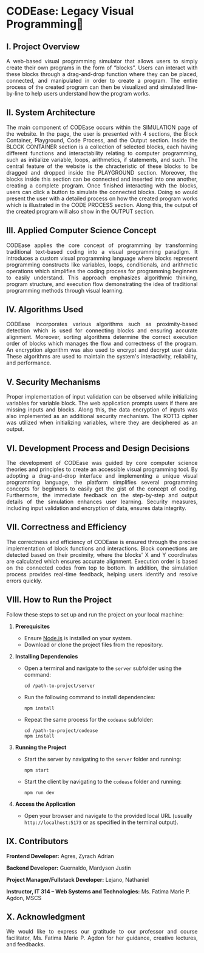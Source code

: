 # CODEase: Legacy Visual Programming🧩

## I. Project Overview
<p align="justify">A web-based visual programming simulator that allows users to simply create their own programs in the form of  “blocks”. Users can interact with these blocks through a drag-and-drop function where they can be placed, connected, and manipulated in order to create a program. The entire process of the created program can then be visualized and simulated line-by-line to help users understand how the program works.</p>

## II. System Architecture
<p align="justify">The main component of CODEase occurs within the SIMULATION page of the website. In the page, the user is presented with 4 sections, the Block Container, Playground, Code Process, and the Output section. Inside the BLOCK CONTAINER section is a collection of selected blocks, each having different functions and interactability relating to computer programming, such as initialize variable, loops, arithmetics, if statements, and such. The central feature of the website is the chracteristic of these blocks to be dragged and dropped inside the PLAYGROUND section. Moreover, the blocks inside this section can be connected and inserted into one another, creating a complete program. Once finished interacting with the blocks, users can click a button to simulate the connected blocks. Doing so would present the user with a detailed process on how the created program works which is illustrated in the CODE PROCESS section. Along this, the output of the created program will also show in the OUTPUT section.</p>

## III. Applied Computer Science Concept
<p align="justify">CODEase applies the core concept of programming by transforming traditional text-based coding into a visual programming paradigm. It introduces a custom visual programming language where blocks represent programming constructs like variables, loops, conditionals, and arithmetic operations which simplifies the coding process for programming beginners to easily understand. This approach emphasizes algorithmic thinking, program structure, and execution flow demonstrating the idea of traditional programming methods through visual learning.</p>

## IV. Algorithms Used
<p align="justify">CODEase incorporates various algorithms such as proximity-based detection which is used for connecting blocks and ensuring accurate alignment. Moreover, sorting algorithms determine the correct execution order of blocks which manages the flow and correctness of the program. An encryption algorithm was also used to encrypt and decrypt user data. These algorithms are used to maintain the system's interactivity, reliability, and performance.</p>

## V. Security Mechanisms
<p align="justify">Proper implementation of input validation can be observed while initializing variables for variable block. The web application prompts users if there are missing inputs and blocks. Along this, the data encryption of inputs was also implemented as an additional security mechanism. The ROT13 cipher was utilized when initializing variables, where they are deciphered as an output. </p>

## VI. Development Process and Design Decisions
<p align="justify">The development of CODEase was guided by core computer science theories and principles to create an accessible visual programming tool. By adopting a drag-and-drop interface and implementing a unique visual programming language, the platform simplifies several programming concepts for beginners to easily get the gist of the concept of coding. Furthermore, the immediate feedback on the step-by-step and output details of the simulation enhances user learning. Security measures, including input validation and encryption of data, ensures data integrity.</p>

## VII. Correctness and Efficiency
<p align="justify">The correctness and efficiency of CODEase is ensured through the precise implementation of block functions and interactions. Block connections are detected based on their proximity, where the blocks' X and Y coordinates are calculated which ensures accurate alignment. Execution order is based on the connected codes from top to bottom. In addition, the simulation process provides real-time feedback, helping users identify and resolve errors quickly.</p>

## VIII. How to Run the Project
<p align="justify">Follow these steps to set up and run the project on your local machine:</p>  

1. **Prerequisites**  
   - Ensure [Node.js](https://nodejs.org/) is installed on your system.  
   - Download or clone the project files from the repository.

2. **Installing Dependencies**  
   - Open a terminal and navigate to the `server` subfolder using the command:  
     ```
     cd /path-to-project/server
     ```
   - Run the following command to install dependencies:  
     ```
     npm install
     ```
   - Repeat the same process for the `codease` subfolder:  
     ```
     cd /path-to-project/codease
     npm install
     ```

3. **Running the Project**  
   - Start the server by navigating to the `server` folder and running:  
     ```
     npm start
     ```
   - Start the client by navigating to the `codease` folder and running:  
     ```
     npm run dev
     ```

4. **Access the Application**  
   - Open your browser and navigate to the provided local URL (usually `http://localhost:5173` or as specified in the terminal output).  


## IX. Contributors
<p><b>Frontend Developer:</b> Agres, Zyrach Adrian</p>
<p><b>Backend Developer:</b> Guernaldo, Mardyson Justin</p>
<p><b>Project Manager/Fullstack Developer:</b> Lejano, Nathaniel</p>
<p><b>Instructor, IT 314 – Web Systems and Technologies:</b> Ms. Fatima Marie P. Agdon, MSCS</p>

## X. Acknowledgment
<p align="justify">We would like to express our gratitude to our professor and course facilitator, Ms. Fatima Marie P. Agdon for her guidance, creative lectures, and feedbacks.</p>

